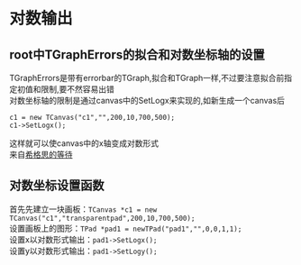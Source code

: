 # 对数输出    
## root中TGraphErrors的拟合和对数坐标轴的设置    
TGraphErrors是带有errorbar的TGraph,拟合和TGraph一样,不过要注意拟合前指定初值和限制,要不然容易出错    
对数坐标轴的限制是通过canvas中的SetLogx来实现的,如新生成一个canvas后                 
``` 
c1 = new TCanvas("c1","",200,10,700,500);       
c1->SetLogx(); 
``` 
这样就可以使canvas中的x轴变成对数形式       
来自[希格思的等待](http://blog.sina.com.cn/u/1354171670)           
## 对数坐标设置函数
首先先建立一块画板：`TCanvas *c1 = new TCanvas("c1","transparentpad",200,10,700,500);`            
设置画板上的图形：`TPad *pad1 = newTPad("pad1","",0,0,1,1);`       
设置x以对数形式输出：`pad1->SetLogx(); `     
设置y以对数形式输出：`pad1->SetLogy(); `       

